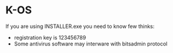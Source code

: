 # K-OS
If you are using INSTALLER.exe you need to know few thinks:
- registration key is 123456789
-  Some antivirus software may interware with bitsadmin protocol
